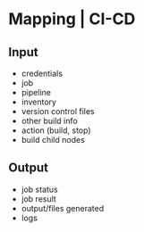 # Mapping | CI-CD

## Input
 * credentials
 * job
 * pipeline
 * inventory
 * version control files
 * other build info
 * action (build, stop)
 * build child nodes
## Output
 * job status
 * job result
 * output/files generated
 * logs

